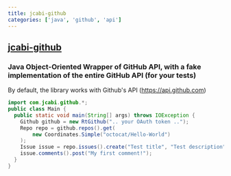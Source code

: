```yaml
---
title: jcabi-github
categories: ['java', 'github', 'api']
---
```

## [jcabi-github](https://github.com/jcabi/jcabi-github)

### Java Object-Oriented Wrapper of GitHub API, with a fake implementation of the entire GitHub API (for your tests)


By default, the library works with Github's API (https://api.github.com)

```java
import com.jcabi.github.*;
public class Main {
  public static void main(String[] args) throws IOException {
    Github github = new RtGithub(".. your OAuth token ..");
    Repo repo = github.repos().get(
        new Coordinates.Simple("octocat/Hello-World")
    );
    Issue issue = repo.issues().create("Test title", "Test description");
    issue.comments().post("My first comment!");
  }
}
```
